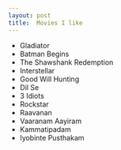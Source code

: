 ```yaml
---
layout: post
title:  Movies I like
---
```


- Gladiator
- Batman Begins
- The Shawshank Redemption
- Interstellar
- Good Will Hunting
- Dil Se
- 3 Idiots
- Rockstar
- Raavanan
- Vaaranam Aayiram
- Kammatipadam
- Iyobinte Pusthakam
